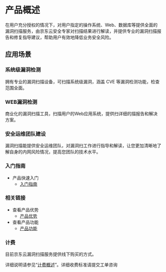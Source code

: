 # 产品概述
在用户充分授权的情况下，对用户指定的操作系统、Web、数据库等提供全面的漏洞扫描服务，由京东云安全专家对扫描结果进行解读，并提供专业的漏洞扫描报告和修复指导建议，帮助用户有效地降低业务安全风险。


## 应用场景
### 系统级漏洞检测
拥有专业的漏洞扫描设备，可扫描系统级漏洞，涵盖 CVE 等漏洞检测功能，检查范围全面。
### WEB漏洞检测
商业化的漏洞扫描工具，扫描用户的Web应用系统，提供扫详细的描报告和解决方案。
### 安全运维团队建设
漏洞扫描能提供安全运维团队，对漏洞扫工作进行指导和解读，让您更加清晰地了解自身的内网风险情况，提高您团队的技术水平。



### 入门指南

- 产品快速入门
  - [入门指南](../Getting-Started/Getting-Started.md)

### 相关链接

- 查看产品优势
  - [产品优势](../Introduction/Benefits.md)
- 查看产品功能
  - [产品功能](../Introduction/Features.md)

### 计费

目前京东云漏洞扫描服务提供线下购买的方式。

详细说明请参见“[计费概述](../Pricing/Billing-Overview.md)”。详细收费标准请提交工单咨询
